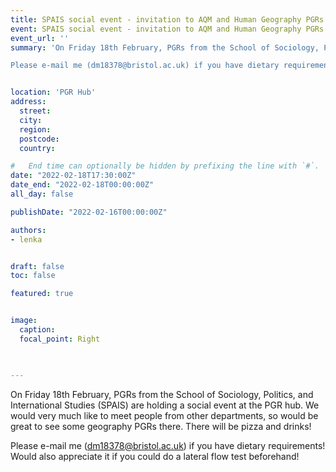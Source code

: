 ```yaml
---
title: SPAIS social event - invitation to AQM and Human Geography PGRs
event: SPAIS social event - invitation to AQM and Human Geography PGRs
event_url: ''
summary: 'On Friday 18th February, PGRs from the School of Sociology, Politics, and International Studies (SPAIS) are holding a social event at the PGR hub. We would very much like to meet people from other departments, so would be great to see some geography PGRs there. There will be pizza and drinks!

Please e-mail me (dm18378@bristol.ac.uk) if you have dietary requirements! Would also appreciate it if you could do a lateral flow test beforehand!' 


location: 'PGR Hub'
address: 
  street: 
  city: 
  region: 
  postcode: 
  country: 

#   End time can optionally be hidden by prefixing the line with `#`.
date: "2022-02-18T17:30:00Z"
date_end: "2022-02-18T00:00:00Z"
all_day: false

publishDate: "2022-02-16T00:00:00Z"

authors:
- lenka


draft: false
toc: false

featured: true


image:
  caption: 
  focal_point: Right


 
---
```


On Friday 18th February, PGRs from the School of Sociology, Politics, and International Studies (SPAIS) are holding a social event at the PGR hub. We would very much like to meet people from other departments, so would be great to see some geography PGRs there. There will be pizza and drinks!

Please e-mail me (dm18378@bristol.ac.uk) if you have dietary requirements! Would also appreciate it if you could do a lateral flow test beforehand! 
